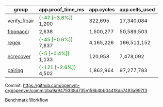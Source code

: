 | group | app.proof_time_ms | app.cycles | app.cells_used | leaf.proof_time_ms | leaf.cycles | leaf.cells_used |
| -- | -- | -- | -- | -- | -- | -- |
| [verify_fibair](https://github.com/openvm-org/openvm/blob/benchmark-results/benchmarks-pr/1741/verify_fibair-ba9a9479338d735e158b4bb044f8da7493a997f3.md) |<span style='color: green'>(-47 [-3.8%])</span> 1,200 |  322,695 |  17,340,084 |- | - | - |
| [fibonacci](https://github.com/openvm-org/openvm/blob/benchmark-results/benchmarks-pr/1741/fibonacci-ba9a9479338d735e158b4bb044f8da7493a997f3.md) | 2,638 |  1,500,277 |  50,589,503 |- | - | - |
| [regex](https://github.com/openvm-org/openvm/blob/benchmark-results/benchmarks-pr/1741/regex-ba9a9479338d735e158b4bb044f8da7493a997f3.md) |<span style='color: green'>(-45 [-0.6%])</span> 7,837 |  4,165,226 |  166,511,152 |- | - | - |
| [ecrecover](https://github.com/openvm-org/openvm/blob/benchmark-results/benchmarks-pr/1741/ecrecover-ba9a9479338d735e158b4bb044f8da7493a997f3.md) |<span style='color: green'>(-5 [-0.4%])</span> 1,133 |  120,958 |  7,478,092 |- | - | - |
| [pairing](https://github.com/openvm-org/openvm/blob/benchmark-results/benchmarks-pr/1741/pairing-ba9a9479338d735e158b4bb044f8da7493a997f3.md) |<span style='color: green'>(-121 [-2.6%])</span> 4,502 |  1,862,964 |  97,277,783 |- | - | - |


Commit: https://github.com/openvm-org/openvm/commit/ba9a9479338d735e158b4bb044f8da7493a997f3

[Benchmark Workflow](https://github.com/openvm-org/openvm/actions/runs/15663775504)
